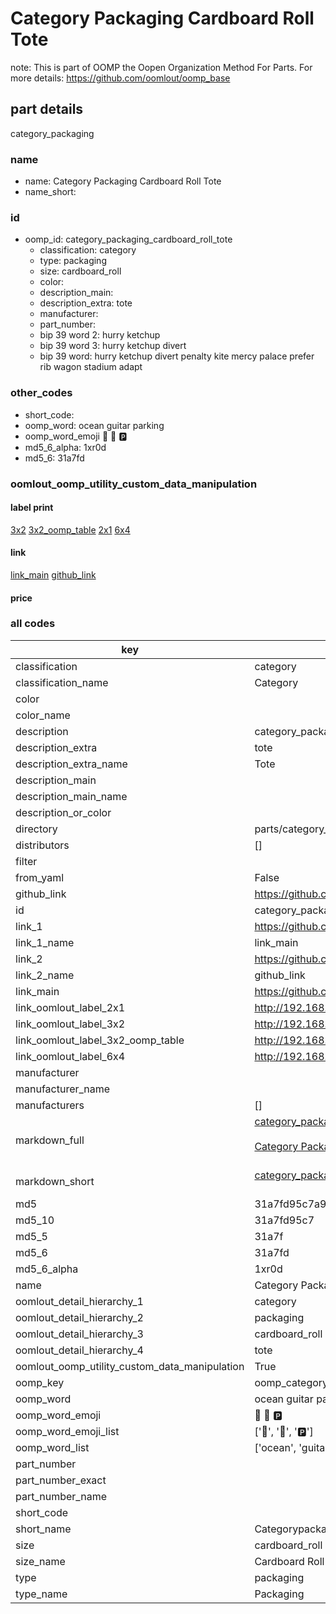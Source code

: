 # Category Packaging Cardboard Roll Tote  

note: This is part of OOMP the Oopen Organization Method For Parts. For more details: https://github.com/oomlout/oomp_base

##  part details



category_packaging

### name
* name: Category Packaging Cardboard Roll Tote
* name_short: 
### id
* oomp_id: category_packaging_cardboard_roll_tote
  * classification: category
  * type: packaging
  * size: cardboard_roll
  * color: 
  * description_main: 
  * description_extra: tote
  * manufacturer: 
  * part_number: 
  * bip 39 word 2: hurry ketchup
  * bip 39 word 3: hurry ketchup divert
  * bip 39 word: hurry ketchup divert penalty kite mercy palace prefer rib wagon stadium adapt

### other_codes
* short_code: 
* oomp_word: ocean guitar parking
* oomp_word_emoji :ocean: :guitar: :parking:
* md5_6_alpha: 1xr0d
* md5_6: 31a7fd






### oomlout_oomp_utility_custom_data_manipulation
#### label print
[3x2](http://192.168.1.245:1112/?label=oomp%201xr0d)
[3x2_oomp_table](http://192.168.1.107:1112/?label=oomp%201xr0d)
[2x1](http://192.168.1.242:1112/?label=oomp%201xr0d)
[6x4](http://192.168.1.55:1112/?label=oomp%201xr0d)    

#### link

[link_main](https://github.com/oomlout/oomlout_oomp_current_version_messy/tree/main/parts/category_packaging_cardboard_roll_tote) [github_link](https://github.com/oomlout/oomlout_oomp_part_src/tree/main/parts/category_packaging_cardboard_roll_tote)                             

#### price







### all codes 
| key | value |  
| --- | --- |  
| classification | category |  
| classification_name | Category |  
| color |  |  
| color_name |  |  
| description | category_packaging |  
| description_extra | tote |  
| description_extra_name | Tote |  
| description_main |  |  
| description_main_name |  |  
| description_or_color |   |  
| directory | parts/category_packaging_cardboard_roll_tote |  
| distributors | [] |  
| filter |  |  
| from_yaml | False |  
| github_link | https://github.com/oomlout/oomlout_oomp_part_src/tree/main/parts/category_packaging_cardboard_roll_tote |  
| id | category_packaging_cardboard_roll_tote |  
| link_1 | https://github.com/oomlout/oomlout_oomp_current_version_messy/tree/main/parts/category_packaging_cardboard_roll_tote |  
| link_1_name | link_main |  
| link_2 | https://github.com/oomlout/oomlout_oomp_part_src/tree/main/parts/category_packaging_cardboard_roll_tote |  
| link_2_name | github_link |  
| link_main | https://github.com/oomlout/oomlout_oomp_current_version_messy/tree/main/parts/category_packaging_cardboard_roll_tote |  
| link_oomlout_label_2x1 | http://192.168.1.242:1112/?label=oomp%201xr0d |  
| link_oomlout_label_3x2 | http://192.168.1.245:1112/?label=oomp%201xr0d |  
| link_oomlout_label_3x2_oomp_table | http://192.168.1.107:1112/?label=oomp%201xr0d |  
| link_oomlout_label_6x4 | http://192.168.1.55:1112/?label=oomp%201xr0d |  
| manufacturer |  |  
| manufacturer_name |  |  
| manufacturers | [] |  
| markdown_full | [category_packaging_cardboard_roll_tote](https://github.com/oomlout/oomlout_oomp_current_version_messy/tree/main/parts/category_packaging_cardboard_roll_tote)<br>[](https://github.com/oomlout/oomlout_oomp_current_version_messy/tree/main/parts/category_packaging_cardboard_roll_tote)<br>[Category Packaging Cardboard Roll Tote](https://github.com/oomlout/oomlout_oomp_current_version_messy/tree/main/parts/category_packaging_cardboard_roll_tote)<br><br> |  
| markdown_short | [category_packaging_cardboard_roll_tote](https://github.com/oomlout/oomlout_oomp_current_version_messy/tree/main/parts/category_packaging_cardboard_roll_tote)<br><br> |  
| md5 | 31a7fd95c7a9d3e62d3d9a287f9e7b7d |  
| md5_10 | 31a7fd95c7 |  
| md5_5 | 31a7f |  
| md5_6 | 31a7fd |  
| md5_6_alpha | 1xr0d |  
| name | Category Packaging Cardboard Roll Tote |  
| oomlout_detail_hierarchy_1 | category |  
| oomlout_detail_hierarchy_2 | packaging |  
| oomlout_detail_hierarchy_3 | cardboard_roll |  
| oomlout_detail_hierarchy_4 | tote |  
| oomlout_oomp_utility_custom_data_manipulation | True |  
| oomp_key | oomp_category_packaging_cardboard_roll_tote |  
| oomp_word | ocean guitar parking |  
| oomp_word_emoji | :ocean: :guitar: :parking: |  
| oomp_word_emoji_list | [':ocean:', ':guitar:', ':parking:'] |  
| oomp_word_list | ['ocean', 'guitar', 'parking'] |  
| part_number |  |  
| part_number_exact |  |  
| part_number_name |  |  
| short_code |  |  
| short_name | Categorypackaging |  
| size | cardboard_roll |  
| size_name | Cardboard Roll |  
| type | packaging |  
| type_name | Packaging |  
